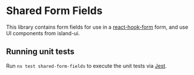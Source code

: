 # Shared Form Fields

This library contains form fields for use in a [react-hook-form](https://react-hook-form.com/) form, and use UI components from island-ui.

## Running unit tests

Run `nx test shared-form-fields` to execute the unit tests via [Jest](https://jestjs.io).
